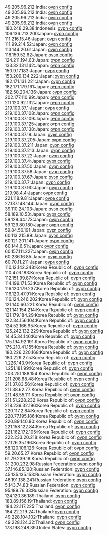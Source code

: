 49.205.96.212:India: [ovpn config](vpn/49_205_96_212.ovpn)  
49.205.96.212:India: [ovpn config](vpn/49_205_96_212.ovpn)  
49.205.96.212:India: [ovpn config](vpn/49_205_96_212.ovpn)  
49.205.96.212:India: [ovpn config](vpn/49_205_96_212.ovpn)  
180.248.29.38:Indonesia: [ovpn config](vpn/180_248_29_38.ovpn)  
106.136.213.200:Japan: [ovpn config](vpn/106_136_213_200.ovpn)  
111.216.15.46:Japan: [ovpn config](vpn/111_216_15_46.ovpn)  
111.99.214.52:Japan: [ovpn config](vpn/111_99_214_52.ovpn)  
113.144.20.61:Japan: [ovpn config](vpn/113_144_20_61.ovpn)  
118.159.52.62:Japan: [ovpn config](vpn/118_159_52_62.ovpn)  
124.211.194.63:Japan: [ovpn config](vpn/124_211_194_63.ovpn)  
133.32.131.142:Japan: [ovpn config](vpn/133_32_131_142.ovpn)  
150.9.17.183:Japan: [ovpn config](vpn/150_9_17_183.ovpn)  
153.209.134.222:Japan: [ovpn config](vpn/153_209_134_222.ovpn)  
182.171.131.221:Japan: [ovpn config](vpn/182_171_131_221.ovpn)  
182.171.179.161:Japan: [ovpn config](vpn/182_171_179_161.ovpn)  
182.50.204.136:Japan: [ovpn config](vpn/182_50_204_136.ovpn)  
202.177.110.99:Japan: [ovpn config](vpn/202_177_110_99.ovpn)  
211.120.92.132:Japan: [ovpn config](vpn/211_120_92_132.ovpn)  
219.100.37.1:Japan: [ovpn config](vpn/219_100_37_1.ovpn)  
219.100.37.108:Japan: [ovpn config](vpn/219_100_37_108.ovpn)  
219.100.37.109:Japan: [ovpn config](vpn/219_100_37_109.ovpn)  
219.100.37.125:Japan: [ovpn config](vpn/219_100_37_125.ovpn)  
219.100.37.138:Japan: [ovpn config](vpn/219_100_37_138.ovpn)  
219.100.37.19:Japan: [ovpn config](vpn/219_100_37_19.ovpn)  
219.100.37.205:Japan: [ovpn config](vpn/219_100_37_205.ovpn)  
219.100.37.211:Japan: [ovpn config](vpn/219_100_37_211.ovpn)  
219.100.37.213:Japan: [ovpn config](vpn/219_100_37_213.ovpn)  
219.100.37.22:Japan: [ovpn config](vpn/219_100_37_22.ovpn)  
219.100.37.4:Japan: [ovpn config](vpn/219_100_37_4.ovpn)  
219.100.37.50:Japan: [ovpn config](vpn/219_100_37_50.ovpn)  
219.100.37.58:Japan: [ovpn config](vpn/219_100_37_58.ovpn)  
219.100.37.67:Japan: [ovpn config](vpn/219_100_37_67.ovpn)  
219.100.37.7:Japan: [ovpn config](vpn/219_100_37_7.ovpn)  
219.100.37.90:Japan: [ovpn config](vpn/219_100_37_90.ovpn)  
219.98.4.4:Japan: [ovpn config](vpn/219_98_4_4.ovpn)  
221.118.9.81:Japan: [ovpn config](vpn/221_118_9_81.ovpn)  
27.137.148.144:Japan: [ovpn config](vpn/27_137_148_144.ovpn)  
39.110.24.103:Japan: [ovpn config](vpn/39_110_24_103.ovpn)  
58.189.10.53:Japan: [ovpn config](vpn/58_189_10_53.ovpn)  
59.129.44.173:Japan: [ovpn config](vpn/59_129_44_173.ovpn)  
59.129.80.180:Japan: [ovpn config](vpn/59_129_80_180.ovpn)  
59.84.56.191:Japan: [ovpn config](vpn/59_84_56_191.ovpn)  
60.113.215.89:Japan: [ovpn config](vpn/60_113_215_89.ovpn)  
60.121.201.141:Japan: [ovpn config](vpn/60_121_201_141.ovpn)  
60.144.6.51:Japan: [ovpn config](vpn/60_144_6_51.ovpn)  
60.157.111.227:Japan: [ovpn config](vpn/60_157_111_227.ovpn)  
60.236.16.85:Japan: [ovpn config](vpn/60_236_16_85.ovpn)  
60.70.11.211:Japan: [ovpn config](vpn/60_70_11_211.ovpn)  
110.12.142.248:Korea Republic of: [ovpn config](vpn/110_12_142_248.ovpn)  
110.47.6.183:Korea Republic of: [ovpn config](vpn/110_47_6_183.ovpn)  
112.151.99.87:Korea Republic of: [ovpn config](vpn/112_151_99_87.ovpn)  
114.199.171.53:Korea Republic of: [ovpn config](vpn/114_199_171_53.ovpn)  
116.120.179.237:Korea Republic of: [ovpn config](vpn/116_120_179_237.ovpn)  
116.120.47.91:Korea Republic of: [ovpn config](vpn/116_120_47_91.ovpn)  
116.124.246.202:Korea Republic of: [ovpn config](vpn/116_124_246_202.ovpn)  
121.140.60.221:Korea Republic of: [ovpn config](vpn/121_140_60_221.ovpn)  
121.141.154.214:Korea Republic of: [ovpn config](vpn/121_141_154_214.ovpn)  
121.179.184.29:Korea Republic of: [ovpn config](vpn/121_179_184_29.ovpn)  
122.34.156.104:Korea Republic of: [ovpn config](vpn/122_34_156_104.ovpn)  
124.52.166.95:Korea Republic of: [ovpn config](vpn/124_52_166_95.ovpn)  
125.242.132.229:Korea Republic of: [ovpn config](vpn/125_242_132_229.ovpn)  
14.45.34.146:Korea Republic of: [ovpn config](vpn/14_45_34_146.ovpn)  
175.194.92.191:Korea Republic of: [ovpn config](vpn/175_194_92_191.ovpn)  
175.210.41.155:Korea Republic of: [ovpn config](vpn/175_210_41_155.ovpn)  
180.226.220.168:Korea Republic of: [ovpn config](vpn/180_226_220_168.ovpn)  
180.229.27.5:Korea Republic of: [ovpn config](vpn/180_229_27_5.ovpn)  
1.226.143.9:Korea Republic of: [ovpn config](vpn/1_226_143_9.ovpn)  
1.251.181.99:Korea Republic of: [ovpn config](vpn/1_251_181_99.ovpn)  
203.251.188.154:Korea Republic of: [ovpn config](vpn/203_251_188_154.ovpn)  
211.208.68.48:Korea Republic of: [ovpn config](vpn/211_208_68_48.ovpn)  
211.37.83.56:Korea Republic of: [ovpn config](vpn/211_37_83_56.ovpn)  
211.38.62.77:Korea Republic of: [ovpn config](vpn/211_38_62_77.ovpn)  
211.48.55.111:Korea Republic of: [ovpn config](vpn/211_48_55_111.ovpn)  
211.51.228.232:Korea Republic of: [ovpn config](vpn/211_51_228_232.ovpn)  
218.239.32.196:Korea Republic of: [ovpn config](vpn/218_239_32_196.ovpn)  
220.117.2.84:Korea Republic of: [ovpn config](vpn/220_117_2_84.ovpn)  
220.77.195.186:Korea Republic of: [ovpn config](vpn/220_77_195_186.ovpn)  
220.89.140.80:Korea Republic of: [ovpn config](vpn/220_89_140_80.ovpn)  
221.158.122.84:Korea Republic of: [ovpn config](vpn/221_158_122_84.ovpn)  
221.162.172.105:Korea Republic of: [ovpn config](vpn/221_162_172_105.ovpn)  
222.233.20.218:Korea Republic of: [ovpn config](vpn/222_233_20_218.ovpn)  
27.126.35.196:Korea Republic of: [ovpn config](vpn/27_126_35_196.ovpn)  
58.120.106.126:Korea Republic of: [ovpn config](vpn/58_120_106_126.ovpn)  
59.20.65.27:Korea Republic of: [ovpn config](vpn/59_20_65_27.ovpn)  
61.79.239.18:Korea Republic of: [ovpn config](vpn/61_79_239_18.ovpn)  
31.200.232.98:Russian Federation: [ovpn config](vpn/31_200_232_98.ovpn)  
37.146.85.120:Russian Federation: [ovpn config](vpn/37_146_85_120.ovpn)  
45.135.135.153:Russian Federation: [ovpn config](vpn/45_135_135_153.ovpn)  
46.191.138.241:Russian Federation: [ovpn config](vpn/46_191_138_241.ovpn)  
5.143.74.83:Russian Federation: [ovpn config](vpn/5_143_74_83.ovpn)  
95.189.76.33:Russian Federation: [ovpn config](vpn/95_189_76_33.ovpn)  
124.120.36.189:Thailand: [ovpn config](vpn/124_120_36_189.ovpn)  
183.89.156.19:Thailand: [ovpn config](vpn/183_89_156_19.ovpn)  
184.22.117.225:Thailand: [ovpn config](vpn/184_22_117_225.ovpn)  
184.22.219.24:Thailand: [ovpn config](vpn/184_22_219_24.ovpn)  
49.228.104.102:Thailand: [ovpn config](vpn/49_228_104_102.ovpn)  
49.228.124.32:Thailand: [ovpn config](vpn/49_228_124_32.ovpn)  
173.198.248.39:United States: [ovpn config](vpn/173_198_248_39.ovpn)  
